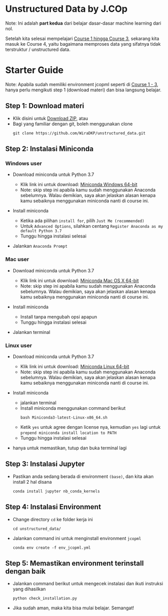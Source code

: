 # Unstructured Data by J.COp
Note: Ini adalah **part kedua** dari belajar dasar-dasar machine learning dari nol.

Setelah kita selesai mempelajari [Course 1 hingga Course 3](https://www.github.com/wiradkp/supervised_learning), sekarang kita masuk ke Course 4, yaitu bagaimana memproses data yang sifatnya tidak terstruktur / unstructured data.

# Starter Guide
Note: Apabila sudah memiliki environment jcopml seperti di [Course 1 - 3](https://www.github.com/wiradkp/supervised_learning), hanya perlu mengikuti step 1 (download materi) dan bisa langsung belajar.

## Step 1: Download materi
- Klik disini untuk [Download ZIP](https://codeload.github.com/WiraDKP/unstructured_data/zip/master), atau
- Bagi yang familiar dengan git, boleh menggunakan clone
    ```
    git clone https://github.com/WiraDKP/unstructured_data.git
    ```

## Step 2: Instalasi Miniconda
### **Windows user**
- Download miniconda untuk Python 3.7
    - Klik link ini untuk download: [Miniconda Windows 64-bit](https://repo.anaconda.com/miniconda/Miniconda3-latest-Windows-x86_64.exe)
    - Note: skip step ini apabila kamu sudah menggunakan Anaconda sebelumnya. Walau demikian, saya akan jelaskan alasan kenapa kamu sebaiknya menggunakan miniconda nanti di course ini.

- Install miniconda
    - Ketika ada pilihan `install for`, pilih `Just Me (recommended)`
    - Untuk `Advanced Options`, silahkan centang `Register Anaconda as my default Python 3.7`
    - Tunggu hingga instalasi selesai

- Jalankan `Anaconda Prompt`

### **Mac user**
- Download miniconda untuk Python 3.7
    - Klik link ini untuk download: [Miniconda Mac OS X 64-bit](https://repo.anaconda.com/miniconda/Miniconda3-latest-MacOSX-x86_64.pkg)
    - Note: skip step ini apabila kamu sudah menggunakan Anaconda sebelumnya. Walau demikian, saya akan jelaskan alasan kenapa kamu sebaiknya menggunakan miniconda nanti di course ini.

- Install miniconda
    - Install tanpa mengubah opsi apapun
    - Tunggu hingga instalasi selesai

- Jalankan terminal

### **Linux user**
- Download miniconda untuk Python 3.7
    - Klik link ini untuk download: [Miniconda Linux 64-bit](https://repo.anaconda.com/miniconda/Miniconda3-latest-Linux-x86_64.sh)
    - Note: skip step ini apabila kamu sudah menggunakan Anaconda sebelumnya. Walau demikian, saya akan jelaskan alasan kenapa kamu sebaiknya menggunakan miniconda nanti di course ini.
    
- Install miniconda
    - jalankan terminal
    - Install miniconda menggunakan command berikut
        ```
        bash Miniconda3-latest-Linux-x86_64.sh
        ```
    - Ketik `yes` untuk agree dengan license nya, kemudian `yes` lagi untuk `prepend miniconda install location to PATH`
    - Tunggu hingga instalasi selesai
    
- hanya untuk memastikan, tutup dan buka terminal lagi

## Step 3: Instalasi Jupyter 
- Pastikan anda sedang berada di environment `(base)`, dan kita akan install 2 hal disana
    ```
    conda install jupyter nb_conda_kernels
    ```

## Step 4: Instalasi Environment
- Change directory `cd` ke folder kerja ini
    ```
    cd unstructured_data/
    ```
- Jalankan command ini untuk menginstall environment `jcopml`
    ```
    conda env create -f env_jcopml.yml
    ```

## Step 5: Memastikan environment terinstall dengan baik
- Jalankan command berikut untuk mengecek instalasi dan ikuti instruksi yang dihasilkan
    ```
    python check_installation.py
    ```
- Jika sudah aman, maka kita bisa mulai belajar. Semangat!